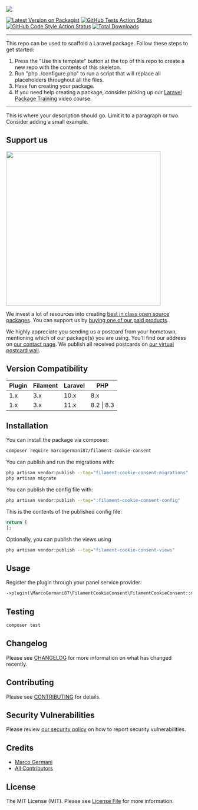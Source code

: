 <p class="filament-hidden">
<img src="https://banners.beyondco.de/filament-cookie-consent.png?theme=light&packageManager=composer+require&packageName=marcogermani87%2Ffilament-cookie-consent&pattern=architect&style=style_1&description=Easy+cookie+consent+integrations+for+Filament&md=1&showWatermark=0&fontSize=100px&images=https%3A%2F%2Flaravel.com%2Fimg%2Flogomark.min.svg" class="filament-hidden">
</p>

[![Latest Version on Packagist](https://img.shields.io/packagist/v/marcogermani87/filament-cookie-consent.svg?style=flat-square)](https://packagist.org/packages/marcogermani87/filament-cookie-consent)
[![GitHub Tests Action Status](https://img.shields.io/github/actions/workflow/status/marcogermani87/filament-cookie-consent/run-tests.yml?branch=main&label=tests&style=flat-square)](https://github.com/:vendor_slug/filament-cookie-consent/actions?query=workflow%3Arun-tests+branch%3Amain)
[![GitHub Code Style Action Status](https://img.shields.io/github/actions/workflow/status/marcogermani87/filament-cookie-consent/fix-php-code-style-issues.yml?branch=main&label=code%20style&style=flat-square)](https://github.com/:vendor_slug/filament-cookie-consent/actions?query=workflow%3A"Fix+PHP+code+style+issues"+branch%3Amain)
[![Total Downloads](https://img.shields.io/packagist/dt/marcogermani87/filament-cookie-consent.svg?style=flat-square)](https://packagist.org/packages/marcogermani87/filament-cookie-consent)
<!--delete-->
---
This repo can be used to scaffold a Laravel package. Follow these steps to get started:

1. Press the "Use this template" button at the top of this repo to create a new repo with the contents of this skeleton.
2. Run "php ./configure.php" to run a script that will replace all placeholders throughout all the files.
3. Have fun creating your package.
4. If you need help creating a package, consider picking up our <a href="https://laravelpackage.training">Laravel Package Training</a> video course.
---
<!--/delete-->
This is where your description should go. Limit it to a paragraph or two. Consider adding a small example.

## Support us

[<img src="https://github-ads.s3.eu-central-1.amazonaws.com/:package_name.jpg?t=1" width="419px" />](https://spatie.be/github-ad-click/:package_name)

We invest a lot of resources into creating [best in class open source packages](https://spatie.be/open-source). You can support us by [buying one of our paid products](https://spatie.be/open-source/support-us).

We highly appreciate you sending us a postcard from your hometown, mentioning which of our package(s) you are using. You'll find our address on [our contact page](https://spatie.be/about-us). We publish all received postcards on [our virtual postcard wall](https://spatie.be/open-source/postcards).

## Version Compatibility

| Plugin  | Filament | Laravel | PHP |
| ------------- | ------------- | ------------- | -------------|
| 1.x  | 3.x  | 10.x | 8.x |
| 1.x  | 3.x  | 11.x | 8.2 \| 8.3 |

## Installation

You can install the package via composer:

```bash
composer require marcogermani87/filament-cookie-consent
```

You can publish and run the migrations with:

```bash
php artisan vendor:publish --tag="filament-cookie-consent-migrations"
php artisan migrate
```

You can publish the config file with:

```bash
php artisan vendor:publish --tag=":filament-cookie-consent-config"
```

This is the contents of the published config file:

```php
return [
];
```

Optionally, you can publish the views using

```bash
php artisan vendor:publish --tag="filament-cookie-consent-views"
```

## Usage

Register the plugin through your panel service provider:

```php
->plugin(\MarcoGermani87\FilamentCookieConsent\FilamentCookieConsent::make())
```

## Testing

```bash
composer test
```

## Changelog

Please see [CHANGELOG](CHANGELOG.md) for more information on what has changed recently.

## Contributing

Please see [CONTRIBUTING](CONTRIBUTING.md) for details.

## Security Vulnerabilities

Please review [our security policy](../../security/policy) on how to report security vulnerabilities.

## Credits

- [Marco Germani](https://github.com/marcogermani87)
- [All Contributors](../../contributors)

## License

The MIT License (MIT). Please see [License File](LICENSE.md) for more information.
